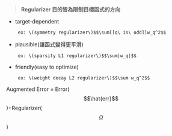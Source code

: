 > **Regularizer 目的皆為限制目標函式的方向**

* target-dependent

       ex: \(symmetry regularizer\)$$\sum[[q\ is\ odd]]w_q^2$$

* plausible\(讓函式變得更平滑\)

       ex: \(sparsity L1 regularizer\)$$\sum|w_q|$$

* friendly\(easy to optimize\)

       ex: \(weight decay L2 regularizer\)$$\sum w_q^2$$

Augmented Error = Error\($$\hat{err}$$\)+Regularizer\($$\Omega$$ \)



